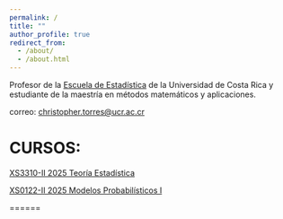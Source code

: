 ```yaml
---
permalink: /
title: ""
author_profile: true
redirect_from: 
  - /about/
  - /about.html
---
```


Profesor de la [Escuela de Estadística](https://www.estadistica.ucr.ac.cr/) de la Universidad de Costa Rica y estudiante de la maestría en métodos matemáticos y aplicaciones. 

correo: christopher.torres@ucr.ac.cr

CURSOS:
======
[XS3310-II 2025 Teoría Estadística](https://christopher-TR.github.io/XS3310-II_2025/)

[XS0122-II 2025 Modelos Probabilísticos I](https://christopher-tr.github.io/XS0122-II_2025/)


======



